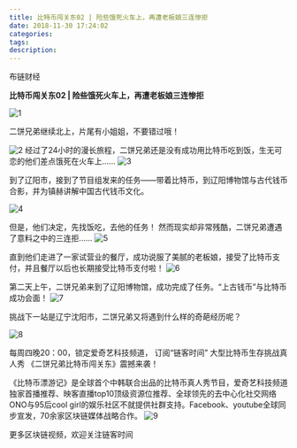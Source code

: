 ```yaml
---
title: 比特币闯关东02 | 险些饿死火车上，再遭老板娘三连惨拒
date: 2018-11-30 17:24:02
categories:
tags:
description:
---
```

布链财经
<!--more-->

 **比特币闯关东02 | 险些饿死火车上，再遭老板娘三连惨拒**

 ![1](https://user-images.githubusercontent.com/11883853/49281061-9082e700-f4c6-11e8-9ef5-af5790b69cee.png)

 二饼兄弟继续北上，片尾有小姐姐，不要错过哦！


![2](https://user-images.githubusercontent.com/11883853/49281062-911b7d80-f4c6-11e8-972f-543478376523.png)
 经过了24小时的漫长旅程，二饼兄弟还是没有成功用比特币吃到饭，生无可恋的他们差点饿死在火车上......
 ![3](https://user-images.githubusercontent.com/11883853/49281063-911b7d80-f4c6-11e8-8313-52e5f860e1de.png)

 到了辽阳市，接到了节目组发来的任务——带着比特币，到辽阳博物馆与古代钱币合影，并为镇赫讲解中国古代钱币文化。

 ![4](https://user-images.githubusercontent.com/11883853/49281064-91b41400-f4c6-11e8-882f-14f673f533ff.png)

 但是，他们决定，先找饭吃，去他的任务！
 然而现实却非常残酷，二饼兄弟遭遇了意料之中的三连拒......
 ![5](https://user-images.githubusercontent.com/11883853/49281065-91b41400-f4c6-11e8-9033-4e25b71849ba.png)

 直到他们走进了一家试营业的餐厅，成功说服了美腻的老板娘，接受了比特币支付，并且餐厅以后也长期接受比特币支付啦！
 ![6](https://user-images.githubusercontent.com/11883853/49281066-924caa80-f4c6-11e8-9cf2-dbfc4db81971.png)

 第二天上午，二饼兄弟来到了辽阳博物馆，成功完成了任务。“上古钱币”与比特币成功会面！
 ![7](https://user-images.githubusercontent.com/11883853/49281067-92e54100-f4c6-11e8-9b6c-23d19cacd80e.png)

 挑战下一站是辽宁沈阳市，二饼兄弟又将遇到什么样的奇葩经历呢？

 ![8](https://user-images.githubusercontent.com/11883853/49281068-92e54100-f4c6-11e8-9541-19ae2e9ff32c.png)

 每周四晚20：00，锁定爱奇艺科技频道，
 订阅“链客时间”
 大型比特币生存挑战真人秀
 《二饼兄弟比特币闯关东》震撼来袭！


 《比特币漂游记》是全球首个中韩联合出品的比特币真人秀节目，爱奇艺科技频道独家首播推荐、映客直播top10顶级资源位推荐、全球领先的去中心化社交网络ONO与95后cool girl的娱乐社区不就提供社群支持。Facebook、youtube全球同步宣发，70余家区块链媒体战略合作。
 ![9](https://user-images.githubusercontent.com/11883853/49281070-937dd780-f4c6-11e8-983a-9f15c106f865.png)

















 更多区块链视频，欢迎关注链客时间
